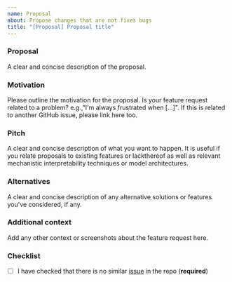 ```yaml
---
name: Proposal
about: Propose changes that are not fixes bugs
title: "[Proposal] Proposal title"
---
```


### Proposal 

A clear and concise description of the proposal.

### Motivation

Please outline the motivation for the proposal.
Is your feature request related to a problem? e.g.,"I'm always frustrated when [...]".
If this is related to another GitHub issue, please link here too.

### Pitch

A clear and concise description of what you want to happen. It is useful if you relate proposals to existing features or lackthereof as well as relevant mechanistic interpretability techniques or model architectures.

### Alternatives

A clear and concise description of any alternative solutions or features you've considered, if any.

### Additional context

Add any other context or screenshots about the feature request here.

### Checklist

- [ ] I have checked that there is no similar [issue](https://github.com/TransformerLensOrg/Transformerlens/issues) in the repo (**required**)
